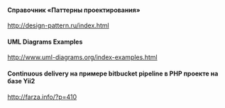 #### Справочник «Паттерны проектирования»
http://design-pattern.ru/index.html


#### UML Diagrams Examples
http://www.uml-diagrams.org/index-examples.html

#### Continuous delivery на примере bitbucket pipeline в PHP проекте на базе Yii2
http://farza.info/?p=410
